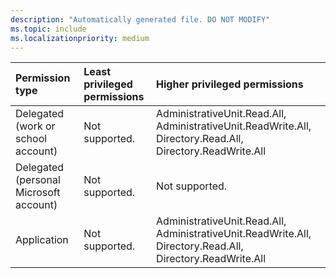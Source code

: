 ```yaml
---
description: "Automatically generated file. DO NOT MODIFY"
ms.topic: include
ms.localizationpriority: medium
---
```


|Permission type|Least privileged permissions|Higher privileged permissions|
|:---|:---|:---|
|Delegated (work or school account)|Not supported.|AdministrativeUnit.Read.All, AdministrativeUnit.ReadWrite.All, Directory.Read.All, Directory.ReadWrite.All|
|Delegated (personal Microsoft account)|Not supported.|Not supported.|
|Application|Not supported.|AdministrativeUnit.Read.All, AdministrativeUnit.ReadWrite.All, Directory.Read.All, Directory.ReadWrite.All|

